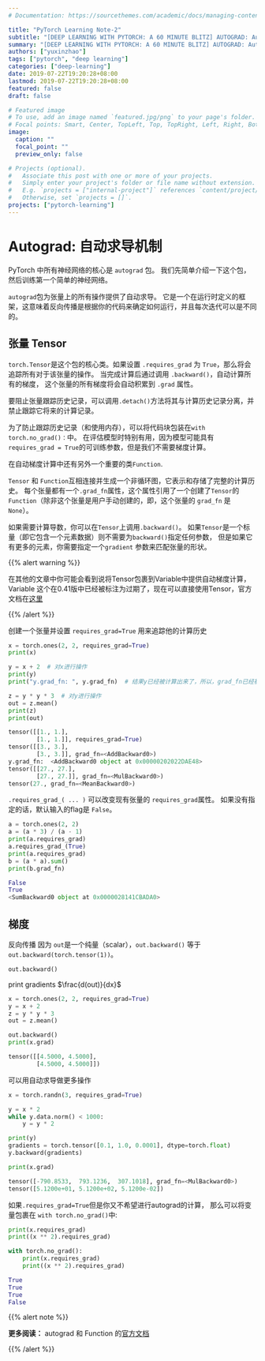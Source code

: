 ```yaml
---
# Documentation: https://sourcethemes.com/academic/docs/managing-content/

title: "PyTorch Learning Note-2"
subtitle: "[DEEP LEARNING WITH PYTORCH: A 60 MINUTE BLITZ] AUTOGRAD: Automatic Differentiation"
summary: "[DEEP LEARNING WITH PYTORCH: A 60 MINUTE BLITZ] AUTOGRAD: Automatic Differentiation"
authors: ["yuxinzhao"]
tags: ["pytorch", "deep learning"]
categories: ["deep-learning"]
date: 2019-07-22T19:20:28+08:00
lastmod: 2019-07-22T19:20:28+08:00
featured: false
draft: false

# Featured image
# To use, add an image named `featured.jpg/png` to your page's folder.
# Focal points: Smart, Center, TopLeft, Top, TopRight, Left, Right, BottomLeft, Bottom, BottomRight.
image:
  caption: ""
  focal_point: ""
  preview_only: false

# Projects (optional).
#   Associate this post with one or more of your projects.
#   Simply enter your project's folder or file name without extension.
#   E.g. `projects = ["internal-project"]` references `content/project/deep-learning/index.md`.
#   Otherwise, set `projects = []`.
projects: ["pytorch-learning"]
---
```


#  Autograd: 自动求导机制

PyTorch 中所有神经网络的核心是 `autograd` 包。 我们先简单介绍一下这个包，然后训练第一个简单的神经网络。

`autograd`包为张量上的所有操作提供了自动求导。 它是一个在运行时定义的框架，这意味着反向传播是根据你的代码来确定如何运行，并且每次迭代可以是不同的。

## 张量 Tensor

`torch.Tensor`是这个包的核心类。如果设置 `.requires_grad` 为 `True`，那么将会追踪所有对于该张量的操作。 当完成计算后通过调用 `.backward()`，自动计算所有的梯度， 这个张量的所有梯度将会自动积累到 `.grad` 属性。

要阻止张量跟踪历史记录，可以调用`.detach()`方法将其与计算历史记录分离，并禁止跟踪它将来的计算记录。

为了防止跟踪历史记录（和使用内存），可以将代码块包装在`with torch.no_grad()：`中。 在评估模型时特别有用，因为模型可能具有`requires_grad = True`的可训练参数，但是我们不需要梯度计算。

在自动梯度计算中还有另外一个重要的类`Function`.

`Tensor` 和 `Function`互相连接并生成一个非循环图，它表示和存储了完整的计算历史。 每个张量都有一个`.grad_fn`属性，这个属性引用了一个创建了`Tensor`的`Function`（除非这个张量是用户手动创建的，即，这个张量的 `grad_fn` 是 `None`）。

如果需要计算导数，你可以在`Tensor`上调用`.backward()`。 如果`Tensor`是一个标量（即它包含一个元素数据）则不需要为`backward()`指定任何参数， 但是如果它有更多的元素，你需要指定一个`gradient` 参数来匹配张量的形状。

{{% alert warning %}}

在其他的文章中你可能会看到说将Tensor包裹到Variable中提供自动梯度计算，Variable 这个在0.41版中已经被标注为过期了，现在可以直接使用Tensor，官方文档在[这里](https://pytorch.org/docs/stable/autograd.html#variable-deprecated)

{{% /alert %}}

创建一个张量并设置 `requires_grad=True` 用来追踪他的计算历史

```python
x = torch.ones(2, 2, requires_grad=True)
print(x)

y = x + 2  # 对x进行操作
print(y)
print("y.grad_fn: ", y.grad_fn)  # 结果y已经被计算出来了，所以，grad_fn已经被自动生成了

z = y * y * 3  # 对y进行操作
out = z.mean()
print(z)
print(out)
```

```python
tensor([[1., 1.],
        [1., 1.]], requires_grad=True)
tensor([[3., 3.],
        [3., 3.]], grad_fn=<AddBackward0>)
y.grad_fn:  <AddBackward0 object at 0x00000202022DAE48>
tensor([[27., 27.],
        [27., 27.]], grad_fn=<MulBackward0>)
tensor(27., grad_fn=<MeanBackward0>)
```

`.requires_grad_( ... )` 可以改变现有张量的 `requires_grad`属性。 如果没有指定的话，默认输入的flag是 `False`。

```python
a = torch.ones(2, 2)
a = (a * 3) / (a - 1)
print(a.requires_grad)
a.requires_grad_(True)
print(a.requires_grad)
b = (a * a).sum()
print(b.grad_fn)
```

```python
False
True
<SumBackward0 object at 0x0000028141CBADA0>
```

## 梯度

反向传播 因为 `out`是一个纯量（scalar），`out.backward()` 等于`out.backward(torch.tensor(1))`。

```python
out.backward()
```

print gradients $\frac{d(out)}{dx}$

```python
x = torch.ones(2, 2, requires_grad=True)
y = x + 2  
z = y * y * 3  
out = z.mean()

out.backward()
print(x.grad)
```

```python
tensor([[4.5000, 4.5000],
        [4.5000, 4.5000]])
```

可以用自动求导做更多操作

```python
x = torch.randn(3, requires_grad=True)

y = x * 2
while y.data.norm() < 1000:
    y = y * 2

print(y)
gradients = torch.tensor([0.1, 1.0, 0.0001], dtype=torch.float)
y.backward(gradients)

print(x.grad)
```

```python
tensor([-790.8533,  793.1236,  307.1018], grad_fn=<MulBackward0>)
tensor([5.1200e+01, 5.1200e+02, 5.1200e-02])
```

如果`.requires_grad=True`但是你又不希望进行autograd的计算， 那么可以将变量包裹在 `with torch.no_grad()`中:

```python
print(x.requires_grad)
print((x ** 2).requires_grad)

with torch.no_grad():
    print(x.requires_grad)
    print((x ** 2).requires_grad)
```

```python
True
True
True
False
```

{{% alert note %}}

**更多阅读：** autograd 和 Function 的[官方文档](https://pytorch.org/docs/autograd)

{{% /alert %}}

